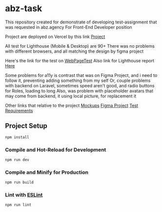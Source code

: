 # abz-task

This repository created for demonstrate of developing test-assignment that was requested in abz.agency
For Front-End Developer position

Project are deployed on Vercel by this link [Project](https://test-assignment-for-abz-ag.vercel.app/)

All test for Lighthouse (Mobile & Desktop) are 90+
There was no problems with different browsers, and all matching the design by figma project

Here's the link for the test on [WebPageTest](https://www.webpagetest.org/result/240126_BiDc26_F37/)
Also link for Lighthouse report [Here](https://pagespeed.web.dev/analysis/https-test-assignment-for-abz-ag-vercel-app/zb6asd54h8?form_factor=desktop)

Some problems for a11y is contrast that was on Figma Project, and i need to follow it, preventing adding something from my self
Or, couple problems with backend on Laravel, sometimes speed aren't good, and radio buttons for Roles, loading to long
Also, was problem with placeholder avatars that may come from backend, it using local picture, for replacement it

Other links that relative to the project
[Mockups](https://www.figma.com/proto/ykJhQGVFGbQBEQZzuktwvm/TESTTASK---2022)
[Figma Project](https://www.figma.com/file/ykJhQGVFGbQBEQZzuktwvm/TESTTASK---2022)
[Test Requirements](https://drive.google.com/file/d/11XPGP9wrHB-B5aLlBCRLXHVA2yvM2QhY/view?usp=sharing)

## Project Setup

```sh
npm install
```

### Compile and Hot-Reload for Development

```sh
npm run dev
```

### Compile and Minify for Production

```sh
npm run build
```

### Lint with [ESLint](https://eslint.org/)

```sh
npm run lint
```
